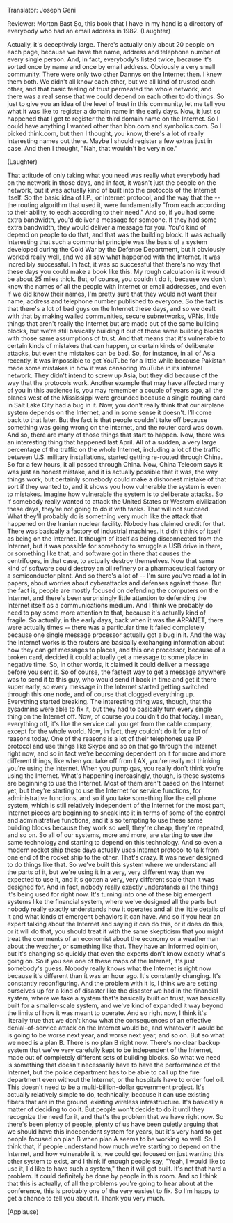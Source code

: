 

Translator: Joseph Geni

Reviewer: Morton Bast
So, this book that I have in my hand
is a directory of everybody who had an email address
in 1982. 
(Laughter)

Actually, it&#39;s deceptively large.
There&#39;s actually only about 20 people on each page,
because we have the name, address
and telephone number of every single person.
And, in fact, everybody&#39;s listed twice,
because it&#39;s sorted once by name and once by email address.
Obviously a very small community.
There were only two other Dannys on the Internet then.
I knew them both.
We didn&#39;t all know each other,
but we all kind of trusted each other,
and that basic feeling of trust
permeated the whole network,
and there was a real sense that
we could depend on each other to do things.
So just to give you an idea of the level of trust in this community,
let me tell you what it was like
to register a domain name in the early days.
Now, it just so happened that I got to register
the third domain name on the Internet.
So I could have anything I wanted
other than bbn.com and symbolics.com.
So I picked think.com, but then I thought,
you know, there&#39;s a lot of really interesting names out there.
Maybe I should register a few extras just in case.
And then I thought, &quot;Nah, that wouldn&#39;t be very nice.&quot;

(Laughter)

That attitude of only taking what you need
was really what everybody had on the network in those days,
and in fact, it wasn&#39;t just the people on the network,
but it was actually kind of built into the protocols
of the Internet itself.
So the basic idea of I.P., or Internet protocol,
and the way that the -- the routing algorithm that used it,
were fundamentally &quot;from each according to their ability,
to each according to their need.&quot;
And so, if you had some extra bandwidth,
you&#39;d deliver a message for someone.
If they had some extra bandwidth, they would deliver a message for you.
You&#39;d kind of depend on people to do that,
and that was the building block.
It was actually interesting that such a communist principle
was the basis of a system developed during the Cold War
by the Defense Department,
but it obviously worked really well,
and we all saw what happened with the Internet.
It was incredibly successful.
In fact, it was so successful that there&#39;s no way
that these days you could make a book like this.
My rough calculation is it would be about 25 miles thick.
But, of course, you couldn&#39;t do it,
because we don&#39;t know the names of all the people
with Internet or email addresses,
and even if we did know their names,
I&#39;m pretty sure that they would not want their name,
address and telephone number published to everyone.
So the fact is that there&#39;s a lot of bad guys on the Internet these days,
and so we dealt with that by making
walled communities,
secure subnetworks, VPNs,
little things that aren&#39;t really the Internet
but are made out of the same building blocks,
but we&#39;re still basically building it out of those
same building blocks with those same assumptions of trust.
And that means that it&#39;s vulnerable
to certain kinds of mistakes that can happen,
or certain kinds of deliberate attacks,
but even the mistakes can be bad.
So, for instance,
in all of Asia recently,
it was impossible to get YouTube for a little while
because Pakistan made some mistakes
in how it was censoring YouTube in its internal network.
They didn&#39;t intend to screw up Asia, but they did
because of the way that the protocols work.
Another example that may have affected many of you in this audience is,
you may remember a couple of years ago,
all the planes west of the Mississippi were grounded
because a single routing card in Salt Lake City
had a bug in it.
Now, you don&#39;t really think
that our airplane system depends on the Internet,
and in some sense it doesn&#39;t.
I&#39;ll come back to that later.
But the fact is that people couldn&#39;t take off
because something was going wrong on the Internet,
and the router card was down.
And so, there are many of those things that start to happen.
Now, there was an interesting thing that happened last April.
All of a sudden,
a very large percentage of the traffic on the whole Internet,
including a lot of the traffic between U.S. military installations,
started getting re-routed through China.
So for a few hours, it all passed through China.
Now, China Telecom says it was just an honest mistake,
and it is actually possible that it was, the way things work,
but certainly somebody could make
a dishonest mistake of that sort if they wanted to,
and it shows you how vulnerable the system is even to mistakes.
Imagine how vulnerable the system is to deliberate attacks.
So if somebody really wanted to attack the United States
or Western civilization these days,
they&#39;re not going to do it with tanks.
That will not succeed.
What they&#39;ll probably do is something
very much like the attack that happened
on the Iranian nuclear facility.
Nobody has claimed credit for that.
There was basically a factory of industrial machines.
It didn&#39;t think of itself as being on the Internet.
It thought of itself as being disconnected from the Internet,
but it was possible for somebody to smuggle
a USB drive in there, or something like that,
and software got in there that causes the centrifuges,
in that case, to actually destroy themselves.
Now that same kind of software could destroy an oil refinery
or a pharmaceutical factory or a semiconductor plant.
And so there&#39;s a lot of -- I&#39;m sure you&#39;ve read a lot in papers,
about worries about cyberattacks
and defenses against those.
But the fact is, people are mostly focused on
defending the computers on the Internet,
and there&#39;s been surprisingly little attention
to defending the Internet itself as a communications medium.
And I think we probably do need to pay
some more attention to that, because it&#39;s actually kind of fragile.
So actually, in the early days,
back when it was the ARPANET,
there were actually times -- there was a particular time it failed completely
because one single message processor
actually got a bug in it.
And the way the Internet works is
the routers are basically exchanging information
about how they can get messages to places,
and this one processor, because of a broken card,
decided it could actually get a message
to some place in negative time.
So, in other words, it claimed it could deliver a message before you sent it.
So of course, the fastest way to get a message anywhere
was to send it to this guy,
who would send it back in time and get it there super early,
so every message in the Internet
started getting switched through this one node,
and of course that clogged everything up.
Everything started breaking.
The interesting thing was, though,
that the sysadmins were able to fix it,
but they had to basically turn every single thing on the Internet off.
Now, of course you couldn&#39;t do that today.
I mean, everything off, it&#39;s like
the service call you get from the cable company,
except for the whole world.
Now, in fact, they couldn&#39;t do it for a lot of reasons today.
One of the reasons is a lot of their telephones
use IP protocol and use things like Skype and so on
that go through the Internet right now,
and so in fact we&#39;re becoming dependent on it
for more and more different things,
like when you take off from LAX,
you&#39;re really not thinking you&#39;re using the Internet.
When you pump gas, you really don&#39;t think you&#39;re using the Internet.
What&#39;s happening increasingly, though, is these systems
are beginning to use the Internet.
Most of them aren&#39;t based on the Internet yet,
but they&#39;re starting to use the Internet for service functions,
for administrative functions,
and so if you take something like the cell phone system,
which is still relatively independent of the Internet for the most part,
Internet pieces are beginning to sneak into it
in terms of some of the control and administrative functions,
and it&#39;s so tempting to use these same building blocks
because they work so well, they&#39;re cheap,
they&#39;re repeated, and so on.
So all of our systems, more and more,
are starting to use the same technology
and starting to depend on this technology.
And so even a modern rocket ship these days
actually uses Internet protocol to talk
from one end of the rocket ship to the other.
That&#39;s crazy. It was never designed to do things like that.
So we&#39;ve built this system
where we understand all the parts of it,
but we&#39;re using it in a very, very different way than we expected to use it,
and it&#39;s gotten a very, very different scale
than it was designed for.
And in fact, nobody really exactly understands
all the things it&#39;s being used for right now.
It&#39;s turning into one of these big emergent systems
like the financial system, where we&#39;ve designed all the parts
but nobody really exactly understands
how it operates and all the little details of it
and what kinds of emergent behaviors it can have.
And so if you hear an expert talking about the Internet
and saying it can do this, or it does do this, or it will do that,
you should treat it with the same skepticism
that you might treat the comments of an economist about the economy
or a weatherman about the weather, or something like that.
They have an informed opinion,
but it&#39;s changing so quickly that even the experts
don&#39;t know exactly what&#39;s going on.
So if you see one of these maps of the Internet,
it&#39;s just somebody&#39;s guess.
Nobody really knows what the Internet is right now
because it&#39;s different than it was an hour ago.
It&#39;s constantly changing. It&#39;s constantly reconfiguring.
And the problem with it is,
I think we are setting ourselves up for a kind of disaster
like the disaster we had in the financial system,
where we take a system that&#39;s basically built on trust,
was basically built for a smaller-scale system,
and we&#39;ve kind of expanded it way beyond the limits
of how it was meant to operate.
And so right now, I think it&#39;s literally true
that we don&#39;t know what the consequences
of an effective denial-of-service attack
on the Internet would be,
and whatever it would be is going to be worse next year,
and worse next year, and so on.
But so what we need is a plan B.
There is no plan B right now.
There&#39;s no clear backup system that we&#39;ve very carefully kept
to be independent of the Internet,
made out of completely different sets of building blocks.
So what we need is something that doesn&#39;t necessarily
have to have the performance of the Internet,
but the police department has to be able
to call up the fire department even without the Internet,
or the hospitals have to order fuel oil.
This doesn&#39;t need to be a multi-billion-dollar government project.
It&#39;s actually relatively simple to do, technically,
because it can use existing fibers that are in the ground,
existing wireless infrastructure.
It&#39;s basically a matter of deciding to do it.
But people won&#39;t decide to do it
until they recognize the need for it,
and that&#39;s the problem that we have right now.
So there&#39;s been plenty of people,
plenty of us have been quietly arguing
that we should have this independent system for years,
but it&#39;s very hard to get people focused on plan B
when plan A seems to be working so well.
So I think that, if people understand
how much we&#39;re starting to depend on the Internet,
and how vulnerable it is,
we could get focused on
just wanting this other system to exist,
and I think if enough people say, &quot;Yeah, I would like to use it,
I&#39;d like to have such a system,&quot; then it will get built.
It&#39;s not that hard a problem.
It could definitely be done by people in this room.
And so I think that this is actually,
of all the problems you&#39;re going to hear about at the conference,
this is probably one of the very easiest to fix.
So I&#39;m happy to get a chance to tell you about it.
Thank you very much.

(Applause)

